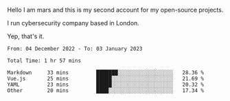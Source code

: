 Hello
I am mars and this is my second account for my open-source projects.

I run cybersecurity company based in London.

Yep, that's it.

<!--START_SECTION:waka-->

```text
From: 04 December 2022 - To: 03 January 2023

Total Time: 1 hr 57 mins

Markdown     33 mins         ███████░░░░░░░░░░░░░░░░░░   28.36 %
Vue.js       25 mins         █████░░░░░░░░░░░░░░░░░░░░   21.69 %
YAML         23 mins         █████░░░░░░░░░░░░░░░░░░░░   20.32 %
Other        20 mins         ████░░░░░░░░░░░░░░░░░░░░░   17.34 %
```

<!--END_SECTION:waka-->
